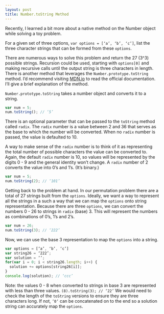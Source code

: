 ```yaml
---
layout: post
title: Number.toString Method
---
```

Recently, I learned a bit more about a native method on the Number object while solving a toy problem. 

For a given set of three options, `var options = [‘a’, ‘b’, ‘c’]`, list the three character strings that can be formed from these `options`. 

There are numerous ways to solve this problem and return the 27 (3^3) possible strings. Recursion could be used, starting with `options[0]` and making recursive calls until the output string is three characters in length. There is another method that leverages the `Number.prototype.toString` method. I’d recommend visiting [MDN.io](https://developer.mozilla.org/en-US/docs/Web/JavaScript/Reference/Global_Objects/Number/toString) to read the official documentation. I’ll give a brief explanation of the method. 

`Number.prototype.toString` takes a number object and converts it to a string.
```javascript
var num = 5;
num.toString(); // ‘5’  
```
There is an optional parameter that can be passed to the `toString` method called `radix`. The `radix` number is a value between 2 and 36 that serves as the base to which the number will be converted. When no `radix` number is passed, the value is defaulted to 10.

A way to make sense of the `radix` number is to think of it as representing the total number of possible characters the value can be converted to. Again, the default `radix` number is 10, so values will be represented by the digits 0 - 9 and the general identity won’t change. A `radix` number of 2 converts the value into 0’s and 1’s. (It’s binary.) 

```javascript
var num = 5;
num.toString(2); // ‘101’
```

Getting back to the problem at hand. In our permutation problem there are a total of 27 strings built from the `options`. Ideally, we want a way to represent all the strings in a such a way that we can map the `options` onto string representation. 
Because there are three `options`, we can convert the numbers 0 - 26 to strings in `radix` (base) 3. This will represent the numbers as combinations of 0’s, 1’s and 2’s. 

```javascript
var num = 26;
num.toString(3); // ‘222’
```
Now, we can use the base 3 representation to map the `options` into a string. 
```javascript
var options = [‘a’, ‘b’, ‘c’]
var string26 = ‘222’;
var solution = ‘’;
for(var i = 0; i < string26.length; i++) {
  solution += options[string26[i]];
}
console.log(solution); // ‘ccc’
```

Note: the values 0 - 8 when converted to strings in base 3 are represented with less than three values. `(8).toString(3); // ‘22’` We would need to check the length of the `toString` versions to ensure they are three characters long. If not, `’0’` can be concatenated on to the end so a solution string can accurately map the `options`. 

